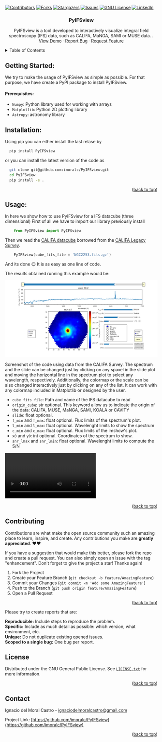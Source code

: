 <div id="top"></div>

[![Contributors][contributors-shield]][contributors-url]
[![Forks][forks-shield]][forks-url]
[![Stargazers][stars-shield]][stars-url]
[![Issues][issues-shield]][issues-url]
[![GNU License][license-shield]][license-url]
[![LinkedIn][linkedin-shield]][linkedin-url]


<h3 align="center">PyIFSview</h3>

  <p align="center">
    PyIFSview is a tool developed to interactively visualize integral field spectroscopy (IFS) data,  such as CALIFA, MaNGA, SAMI or MUSE data.
</a>.
    <br />
    <a href="https://github.com/imoralc/PyIFSview#usage">View Demo</a>
    ·
    <a href="https://github.com/imoralc/PyIFSview/issues">Report Bug</a>
    ·
    <a href="https://github.com/imoralc/PyIFSview/issues">Request Feature</a>
  </p>
</div>

<!-- TABLE OF CONTENTS -->
<details>
  <summary>Table of Contents</summary>
  <ol>
    <li>
      <a href="#about-the-project">About The Method</a>
    </li>
    <li>
      <a href="#getting-started">Getting Started</a>
      <ul>
        <li><a href="#prerequisites">Prerequisites</a></li>
        <li><a href="#installation">Installation</a></li>
      </ul>
    </li>
    <li><a href="#usage">Usage</a></li>
    <li><a href="#results">Results</a></li>
    <li><a href="#contributing">Contributing</a></li>
    <li><a href="#license">License</a></li>
    <li><a href="#contact">Contact</a></li>
    <li><a href="#cite">Cite</a></li>
    <!-- <li><a href="#acknowledgments">Acknowledgments</a></li> -->
  </ol>
</details>

## Getting Started:

We try to make the usage of PyIFSview as simple as possible. For that purpose, we have create a PyPI package to install PyIFSview.

#### Prerequisites:

- `Numpy`: Python library used for working with arrays
- `Matplotlib`: Python 2D plotting library
- `Astropy`: astronomy library

## Installation:

Using pip you can either install the last relase by

```sh
  pip install PyIFSview
```

or you can install the latest version of the code as 

```sh
  git clone git@github.com:imoralc/PyIFSview.git
  cd PyIFSview
  pip install -e .
```

<p align="right">(<a href="#top">back to top</a>)</p>


<!-- USAGE EXAMPLES -->

## Usage:

In here we show how to use PyIFSview for a IFS datacube (three dimensional)
First of all we have to import our library previously install

```python
    from PyIFSview import PyIFSview
```

Then we read the [CALIFA datacube]([https://github.com/PabloMSanAla/fabada/blob/master/examples/bubble.png](https://github.com/imoralc/PyIFSview/blob/main/NGC2253.fits.gz)) borrowed from the [CALIFA Legacy Survey](https://califa.caha.es/).

```python
    PyIFSview(cube_fits_file = 'NGC2253.fits.gz')
```

And its done :wink:
It is as easy as one line of code.

The results obtained running this example would be:

![PyIFSview example](Example_NGC2253.png "Example image using CALIFA data")

Screenshot of the code using data from the CALIFA Survey. The spectrum and the slide can be changed just by clicking on any spaxel in the slide plot and moving the horizontal line in the spectrum plot to select any wavelength, respectively. Additionally, the colormap or the scale can be also changed interactively just by clicking on any of the list. It can work with any colormap included in Matplotlib or designed by the user.

- `cube_fits_file`: Path and name of the IFS datacube to read
- `origin_cube`: str optional. This keyword allow us to indicate the origin of the data: CALIFA, MUSE, MaNGA, SAMI, KOALA or CAVITY
- `slide`: float optional.
- `f_min` and `f_max`: float optional. Flux limits of the spectrum's plot.
- `l_min` and `l_max`: float optional. Wavelenght limits to show the spectrum
- `c_min` and `c_max`: float optional. Flux limits of the imshow's plot.
- `x0` and `y0`: int optional. Coordinates of the spectrum to show.
- `snr_lmax` and `snr_lmin`: float optional. Wavelenght limits to compute the S/N


![PyIFSview example video](Example_PyIFSview.mp4 "Example video using CALIFA data")


<p align="right">(<a href="#top">back to top</a>)</p>


<!-- CONTRIBUTING -->

## Contributing

Contributions are what make the open source community such an amazing place to learn, inspire, and create. Any contributions you make are **greatly appreciated**. ❤️❤️

If you have a suggestion that would make this better, please fork the repo and create a pull request. You can also simply open an issue with the tag "enhancement".
Don't forget to give the project a star! Thanks again!

1. Fork the Project
2. Create your Feature Branch (`git checkout -b feature/AmazingFeature`)
3. Commit your Changes (`git commit -m 'Add some AmazingFeature'`)
4. Push to the Branch (`git push origin feature/AmazingFeature`)
5. Open a Pull Request

<p align="right">(<a href="#top">back to top</a>)</p>

Please try to create reports that are:


**Reproducible:** Include steps to reproduce the problem.  
**Specific:** Include as much detail as possible: which version, what environment, etc.  
**Unique:** Do not duplicate existing opened issues.  
**Scoped to a single bug:** One bug per report.  


<!-- LICENSE -->

## License

Distributed under the GNU General Public License. See [`LICENSE.txt`](https://github.com/imoralc/PyIFSview/blob/master/LICENSE) for more information.

<p align="right">(<a href="#top">back to top</a>)</p>

<!-- CONTACT -->

## Contact

Ignacio del Moral Castro - ignaciodelmoralcastro@gmail.com

Project Link: [https://github.com/imoralc/PyIFSview](https://github.com/imoralc/PyIFSview)

<p align="right">(<a href="#top">back to top</a>)</p>


<!-- MARKDOWN LINKS & IMAGES -->
<!-- https://www.markdownguide.org/basic-syntax/#reference-style-links -->

[contributors-shield]: https://img.shields.io/github/contributors/imoralc/PyIFSview.svg?style=plastic&logo=appveyor
[contributors-url]: https://github.com/imoralc/PyIFSview/graphs/contributors
[forks-shield]: https://img.shields.io/github/forks/imoralc/PyIFSview.svg?style=plastic&logo=appveyor
[forks-url]: https://github.com/imoralc/PyIFSview/network/members
[stars-shield]: https://img.shields.io/github/stars/imoralc/PyIFSview.svg?style=plastic&logo=appveyor
[stars-url]: https://github.com/imoralc/PyIFSview/stargazers
[issues-shield]: https://img.shields.io/github/issues/imoralc/PyIFSviewsvg?style=plastic&logo=appveyor
[issues-url]: https://github.com/imoralc/PyIFSview/issues
[license-shield]: https://img.shields.io/github/license/imoralc/PyIFSview.svg?style=plastic&logo=appveyor
[license-url]: https://github.com/imoralc/PyIFSview/blob/main/LICENSE
[linkedin-shield]: https://img.shields.io/badge/-LinkedIn-black.svg?style=plastic&logo=linkedin&colorB=555
[linkedin-url]: https://www.linkedin.com/in/ignacio-del-moral-castro-0a139698/
